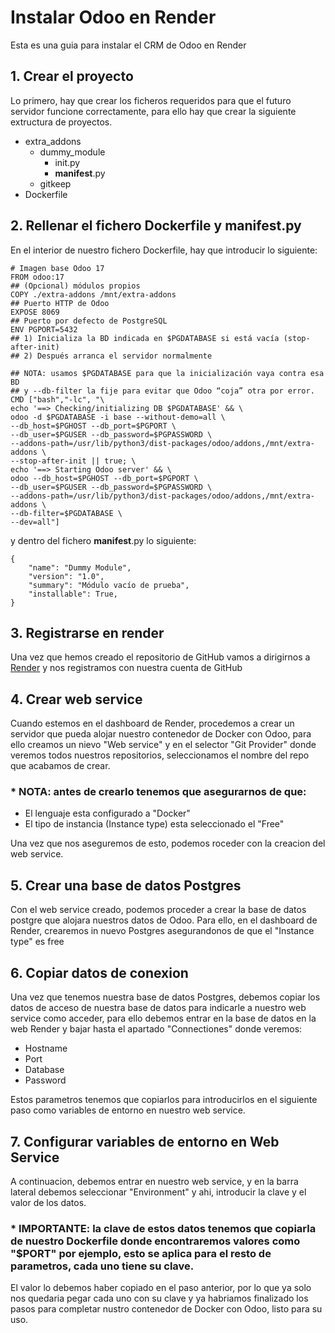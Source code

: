 # Instalar Odoo en Render

Esta es una guia para instalar el CRM de Odoo en Render

## 1. Crear el proyecto
   Lo primero, hay que crear los ficheros requeridos para que el futuro servidor funcione correctamente, para ello hay que crear la siguiente extructura de proyectos.
   - extra_addons
       - dummy_module
            - init.py
            - __manifest__.py
       -  gitkeep
   - Dockerfile
  
## 2. Rellenar el fichero Dockerfile y __manifest__.py

En el interior de nuestro fichero Dockerfile, hay que introducir lo siguiente:
```
# Imagen base Odoo 17
FROM odoo:17
## (Opcional) módulos propios
COPY ./extra-addons /mnt/extra-addons
## Puerto HTTP de Odoo
EXPOSE 8069
## Puerto por defecto de PostgreSQL
ENV PGPORT=5432
## 1) Inicializa la BD indicada en $PGDATABASE si está vacía (stop-after-init)
## 2) Después arranca el servidor normalmente

## NOTA: usamos $PGDATABASE para que la inicialización vaya contra esa BD
## y --db-filter la fije para evitar que Odoo “coja” otra por error.
CMD ["bash","-lc", "\
echo '==> Checking/initializing DB $PGDATABASE' && \
odoo -d $PGDATABASE -i base --without-demo=all \
--db_host=$PGHOST --db_port=$PGPORT \
--db_user=$PGUSER --db_password=$PGPASSWORD \
--addons-path=/usr/lib/python3/dist-packages/odoo/addons,/mnt/extra-addons \
--stop-after-init || true; \
echo '==> Starting Odoo server' && \
odoo --db_host=$PGHOST --db_port=$PGPORT \
--db_user=$PGUSER --db_password=$PGPASSWORD \
--addons-path=/usr/lib/python3/dist-packages/odoo/addons,/mnt/extra-addons \
--db-filter=$PGDATABASE \
--dev=all"]
```
y dentro del fichero __manifest__.py lo siguiente:
```
{
    "name": "Dummy Module",
    "version": "1.0",
    "summary": "Módulo vacío de prueba",
    "installable": True,
}
```


## 3. Registrarse en render
  Una vez que hemos creado el repositorio de GitHub vamos a dirigirnos a [Render](https://render.com) y nos registramos con nuestra cuenta de GitHub
   
## 4. Crear web service
  Cuando estemos en el dashboard de Render, procedemos a crear un servidor que pueda alojar nuestro contenedor de Docker con Odoo, para ello creamos un nievo "Web service" y en el selector "Git Provider" donde veremos todos nuestros repositorios, seleccionamos el nombre del repo que acabamos de crear.
### * NOTA: antes de crearlo tenemos que asegurarnos de que:
  * El lenguaje esta configurado a "Docker"
  * El tipo de instancia (Instance type) esta seleccionado el "Free"

Una vez que nos aseguremos de esto, podemos roceder con la creacion del web service.

## 5. Crear una base de datos Postgres
  Con el web service creado, podemos proceder a crear la base de datos postgre que alojara nuestros datos de Odoo. Para ello, en el dashboard de Render, crearemos in nuevo Postgres asegurandonos de que el "Instance type" es free

## 6. Copiar datos de conexion
   Una vez que tenemos nuestra base de datos Postgres, debemos copiar los datos de acceso de nuestra base de datos para indicarle a nuestro web service como acceder, para ello debemos entrar en la base de datos en la web Render y bajar hasta el apartado "Connectiones" donde veremos:
   * Hostname
   * Port
   * Database
   * Password
     
Estos parametros tenemos que copiarlos para introducirlos en el siguiente paso como variables de entorno en nuestro web service.

## 7. Configurar variables de entorno en Web Service
   A continuacion, debemos entrar en nuestro web service, y en la barra lateral debemos seleccionar "Environment" y ahi, introducir la clave y el valor de los datos.
###  * IMPORTANTE: la clave de estos datos tenemos que copiarla de nuestro Dockerfile donde encontraremos valores como "$PORT" por ejemplo, esto se aplica para el resto de parametros, cada uno tiene su clave.
El valor lo debemos haber copiado en el paso anterior, por lo que ya solo nos quedaria pegar cada uno con su clave y ya habriamos finalizado los pasos para completar nustro contenedor de Docker con Odoo, listo para su uso. 
